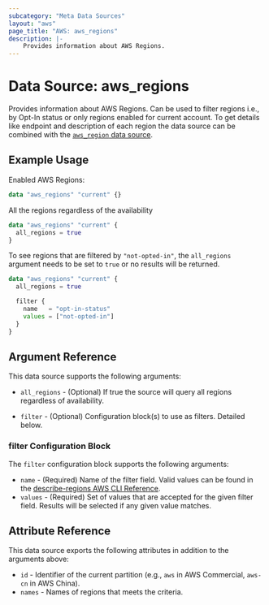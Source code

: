 ```yaml
---
subcategory: "Meta Data Sources"
layout: "aws"
page_title: "AWS: aws_regions"
description: |-
    Provides information about AWS Regions.
---
```


# Data Source: aws_regions

Provides information about AWS Regions. Can be used to filter regions i.e., by Opt-In status or only regions enabled for current account. To get details like endpoint and description of each region the data source can be combined with the [`aws_region` data source](/docs/providers/aws/d/region.html).

## Example Usage

Enabled AWS Regions:

```terraform
data "aws_regions" "current" {}
```

All the regions regardless of the availability

```terraform
data "aws_regions" "current" {
  all_regions = true
}
```

To see regions that are filtered by `"not-opted-in"`, the `all_regions` argument needs to be set to `true` or no results will be returned.

```terraform
data "aws_regions" "current" {
  all_regions = true

  filter {
    name   = "opt-in-status"
    values = ["not-opted-in"]
  }
}
```

## Argument Reference

This data source supports the following arguments:

* `all_regions` - (Optional) If true the source will query all regions regardless of availability.

* `filter` - (Optional) Configuration block(s) to use as filters. Detailed below.

### filter Configuration Block

The `filter` configuration block supports the following arguments:

* `name` - (Required) Name of the filter field. Valid values can be found in the [describe-regions AWS CLI Reference][1].
* `values` - (Required) Set of values that are accepted for the given filter field. Results will be selected if any given value matches.

## Attribute Reference

This data source exports the following attributes in addition to the arguments above:

* `id` - Identifier of the current partition (e.g., `aws` in AWS Commercial, `aws-cn` in AWS China).
* `names` - Names of regions that meets the criteria.

[1]: https://docs.aws.amazon.com/cli/latest/reference/ec2/describe-regions.html
